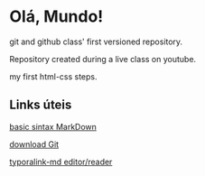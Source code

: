 # Olá, Mundo!
git and github class' first versioned repository.

Repository created during a live class on youtube.

my first html-css steps.

## Links úteis
[basic sintax MarkDown](https://www.markdownguide.org/basic-syntax/)

[download Git](https://git-scm.com/)

[typoralink-md editor/reader](https://typora.io/)
